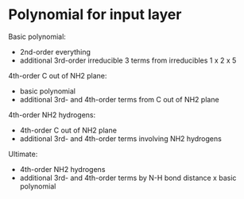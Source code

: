 # Polynomial for input layer
Basic polynomial:
* 2nd-order everything
* additional 3rd-order irreducible 3 terms from irreducibles 1 x 2 x 5

4th-order C out of NH2 plane:
* basic polynomial
* additional 3rd- and 4th-order terms from C out of NH2 plane

4th-order NH2 hydrogens:
* 4th-order C out of NH2 plane
* additional 3rd- and 4th-order terms involving NH2 hydrogens

Ultimate:
* 4th-order NH2 hydrogens
* additional 3rd- and 4th-order terms by N-H bond distance x basic polynomial
